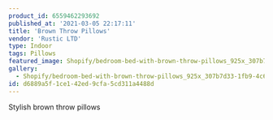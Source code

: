 ```yaml
---
product_id: 6559462293692
published_at: '2021-03-05 22:17:11'
title: 'Brown Throw Pillows'
vendor: 'Rustic LTD'
type: Indoor
tags: Pillows
featured_image: Shopify/bedroom-bed-with-brown-throw-pillows_925x_307b7d33-1fb9-4c6a-95f5-5d5ea1dda9f7.jpg
gallery:
  - Shopify/bedroom-bed-with-brown-throw-pillows_925x_307b7d33-1fb9-4c6a-95f5-5d5ea1dda9f7.jpg
id: d6889a5f-1ce1-42ed-9cfa-5cd311a4488d
---
```

<p>Stylish brown throw pillows</p>